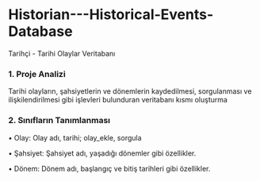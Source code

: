 # Historian---Historical-Events-Database
Tarihçi - Tarihi Olaylar Veritabanı

### 1. Proje Analizi

Tarihi olayların, şahsiyetlerin ve dönemlerin kaydedilmesi, sorgulanması ve ilişkilendirilmesi gibi işlevleri bulunduran veritabanı kısmı oluşturma

### 2. Sınıfların Tanımlanması

•  Olay: Olay adı, tarihi; olay_ekle, sorgula 

•  Şahsiyet: Şahsiyet adı, yaşadığı dönemler gibi özellikler.

•  Dönem: Dönem adı, başlangıç ve bitiş tarihleri gibi özellikler.
